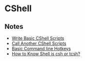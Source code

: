 # CShell

## Notes
* [Write Basic CShell Scripts](WriteBasicCShellScipts.md)
* [Call Another CShell Scripts](HowToCallAnotherShellScript.md)
* [Basic Command line Hotkeys](BasicCommands.md)
* [How to Know Shell is csh or tcsh?](HowToKnowCshOrTcsh.md)
